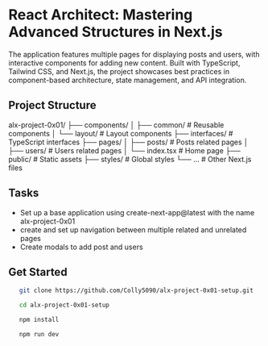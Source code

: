 # React Architect: Mastering Advanced Structures in Next.js

The application features multiple pages for displaying posts and users, with interactive components for adding new content. Built with TypeScript, Tailwind CSS, and Next.js, the project showcases best practices in component-based architecture, state management, and API integration.

## Project Structure

alx-project-0x01/
├── components/
│ ├── common/ # Reusable components
│ └── layout/ # Layout components
├── interfaces/ # TypeScript interfaces
├── pages/
│ ├── posts/ # Posts related pages
│ ├── users/ # Users related pages
│ └── index.tsx # Home page
├── public/ # Static assets
├── styles/ # Global styles
└── ... # Other Next.js files

## Tasks

- Set up a base application using create-next-app@latest with the name alx-project-0x01
- create and set up navigation between multiple related and unrelated pages
- Create modals to add post and users

## Get Started

```bash
   git clone https://github.com/Colly5090/alx-project-0x01-setup.git

   cd alx-project-0x01-setup

   npm install

   npm run dev
```
